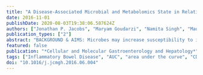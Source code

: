 ```yaml
---
title: "A Disease-Associated Microbial and Metabolomics State in Relatives of Pediatric Inflammatory Bowel Disease Patients"
date: 2016-11-01
publishDate: 2020-08-03T19:38:06.587624Z
authors: ["Jonathan P. Jacobs", "Maryam Goudarzi", "Namita Singh", "Maomeng Tong", "Ian H. McHardy", "Paul Ruegger", "Miro Asadourian", "Bo-Hyun Moon", "Allyson Ayson", "James Borneman", "Dermot P. B. McGovern", "Albert J. Fornace", "Jonathan Braun", "Marla Dubinsky"]
publication_types: ["2"]
abstract: "BACKGROUND & AIMS: Microbes may increase susceptibility to inflammatory bowel disease (IBD) by producing bioactive metabolites that affect immune activity and epithelial function. We undertook a family based study to identify microbial and metabolic features of IBD that may represent a predisease risk state when found in healthy first-degree relatives. METHODS: Twenty-one families with pediatric IBD were recruited, comprising 26 Crohn's disease patients in clinical remission, 10 ulcerative colitis patients in clinical remission, and 54 healthy siblings/parents. Fecal samples were collected for 16S ribosomal RNA gene sequencing, untargeted liquid chromatography-mass spectrometry metabolomics, and calprotectin measurement. Individuals were grouped into microbial and metabolomics states using Dirichlet multinomial models. Multivariate models were used to identify microbes and metabolites associated with these states. RESULTS: Individuals were classified into 2 microbial community types. One was associated with IBD but irrespective of disease status, had lower microbial diversity, and characteristic shifts in microbial composition including increased Enterobacteriaceae, consistent with dysbiosis. This microbial community type was associated similarly with IBD and reduced microbial diversity in an independent pediatric cohort. Individuals also clustered bioinformatically into 2 subsets with shared fecal metabolomics signatures. One metabotype was associated with IBD and was characterized by increased bile acids, taurine, and tryptophan. The IBD-associated microbial and metabolomics states were highly correlated, suggesting that they represented an integrated ecosystem. Healthy relatives with the IBD-associated microbial community type had an increased incidence of elevated fecal calprotectin. CONCLUSIONS: Healthy first-degree relatives can have dysbiosis associated with an altered intestinal metabolome that may signify a predisease microbial susceptibility state or subclinical inflammation. Longitudinal prospective studies are required to determine whether these individuals have a clinically significant increased risk for developing IBD."
featured: false
publication: "*Cellular and Molecular Gastroenterology and Hepatology*"
tags: ["Inflammatory Bowel Disease", "AUC", "area under the curve", "CD", "Crohn’s disease", "Family Cohort", "IBD", "inflammatory bowel disease", "LC/MS", "liquid chromatography/mass spectrometry", "Metabolomics", "Microbiome", "OTU", "operational taxonomic unit", "PCoA", "principal coordinates analysis", "PCR", "polymerase chain reaction", "rRNA", "ribosomal RNA", "ToFMS", "time-of-flight mass spectrometry", "UC", "ulcerative colitis", "UPLC", "ultra-performance liquid chromatography"]
doi: "10.1016/j.jcmgh.2016.06.004"
---
```


